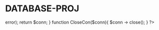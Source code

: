 # DATABASE-PROJ
<?php 
function openCon(){
$dbhost = "localhost";
$dbuser = "raineri";
$dbpass = "0512";
$db = "teste";
$conn = new mysqli($dbhost, $dbuser, $dbpass, $db) or die ("connection failed".$conn-> error);
return $conn;
}
function CloseCon($conn){
    $conn -> close();
}
?>
